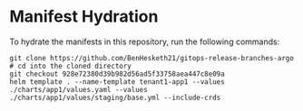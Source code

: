 # Manifest Hydration

To hydrate the manifests in this repository, run the following commands:

```shell
git clone https://github.com/BenHesketh21/gitops-release-branches-argo
# cd into the cloned directory
git checkout 928e72380d39b982d56ad5f33758aea447c8e09a
helm template . --name-template tenant1-app1 --values ./charts/app1/values.yaml --values ./charts/app1/values/staging/base.yml --include-crds
```
